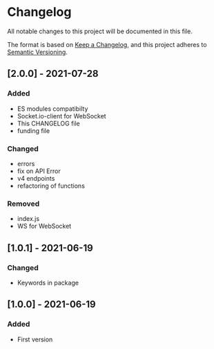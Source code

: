 # Changelog

All notable changes to this project will be documented in this file.

The format is based on [Keep a Changelog](https://keepachangelog.com/en/1.0.0/),
and this project adheres to [Semantic Versioning](https://semver.org/spec/v2.0.0.html).

## [2.0.0] - 2021-07-28

### Added

-   ES modules compatibilty
-   Socket.io-client for WebSocket
-   This CHANGELOG file
-   funding file

### Changed

-   errors
-   fix on API Error
-   v4 endpoints
-   refactoring of functions

### Removed

-   index.js
-   WS for WebSocket

## [1.0.1] - 2021-06-19

### Changed

-   Keywords in package

## [1.0.0] - 2021-06-19

### Added

-   First version
